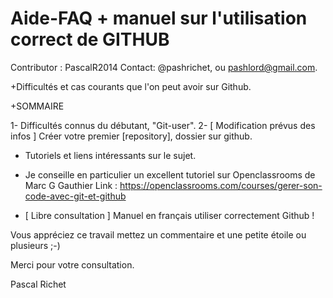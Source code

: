 # Aide-FAQ + manuel sur l'utilisation correct de GITHUB

Contributor : PascalR2014
Contact: @pashrichet, ou pashlord@gmail.com.

+Difficultés et cas courants que l'on peut avoir sur Github.

+SOMMAIRE

1- Difficultés connus du débutant, "Git-user".
2- [ Modification prévus des infos ] Créer votre premier [repository], dossier sur github. 


+ Tutoriels et liens intéressants sur le sujet.

* Je conseille en particulier un excellent tutoriel sur Openclassrooms de Marc G Gauthier
Link : https://openclassrooms.com/courses/gerer-son-code-avec-git-et-github

* [ Libre consultation ] Manuel en français utiliser correctement Github !

Vous appréciez ce travail mettez un commentaire et une petite étoile ou plusieurs ;-)

Merci pour votre consultation.

Pascal Richet


